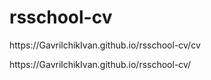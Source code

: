 # rsschool-cv
<p>https://GavrilchikIvan.github.io/rsschool-cv/cv</p>
https://GavrilchikIvan.github.io/rsschool-cv/
